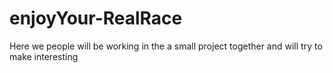 # enjoyYour-RealRace
Here we people will be working in the a small project together and will try to make interesting
